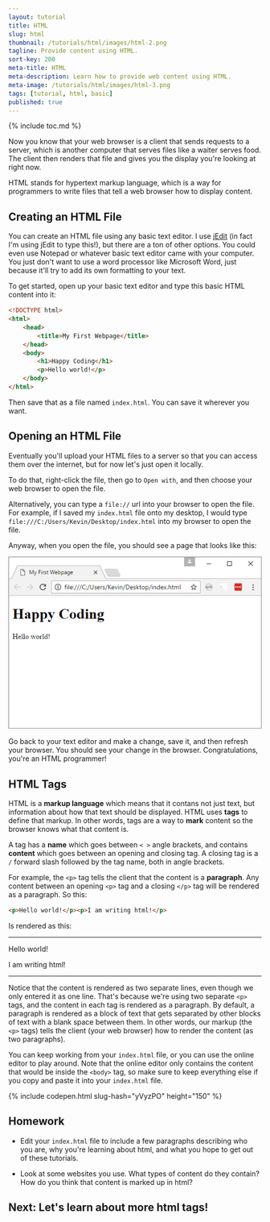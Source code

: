 ```yaml
---
layout: tutorial
title: HTML
slug: html
thumbnail: /tutorials/html/images/html-2.png
tagline: Provide content using HTML.
sort-key: 200
meta-title: HTML
meta-description: Learn how to provide web content using HTML.
meta-image: /tutorials/html/images/html-3.png
tags: [tutorial, html, basic]
published: true
---
```


{% include toc.md %}

Now you know that your web browser is a client that sends requests to a server, which is another computer that serves files like a waiter serves food. The client then renders that file and gives you the display you're looking at right now.

HTML stands for hypertext markup language, which is a way for programmers to write files that tell a web browser how to display content.

## Creating an HTML File

You can create an HTML file using any basic text editor. I use [jEdit](http://www.jedit.org/) (in fact I'm using jEdit to type this!), but there are a ton of other options. You could even use Notepad or whatever basic text editor came with your computer. You just don't want to use a word processor like Microsoft Word, just because it'll try to add its own formatting to your text.

To get started, open up your basic text editor and type this basic HTML content into it:

```html
<!DOCTYPE html>
<html>
	<head>
		<title>My First Webpage</title>
	</head>
	<body>
		<h1>Happy Coding</h1>
		<p>Hello world!</p>
	</body>
</html>
```

Then save that as a file named `index.html`. You can save it wherever you want. 
 
## Opening an HTML File

Eventually you'll upload your HTML files to a server so that you can access them over the internet, but for now let's just open it locally.

To do that, right-click the file, then go to `Open with`, and then choose your web browser to open the file.

Alternatively, you can type a `file://` url into your browser to open the file. For example, if I saved my `index.html` file onto my desktop, I would type `file:///C:/Users/Kevin/Desktop/index.html` into my browser to open the file.

Anyway, when you open the file, you should see a page that looks like this:

![example webpage](/tutorials/html/images/html-1.png)

Go back to your text editor and make a change, save it, and then refresh your browser. You should see your change in the browser. Congratulations, you're an HTML programmer!

## HTML Tags
 
HTML is a **markup language** which means that it contans not just text, but information about how that text should be displayed. HTML uses **tags** to define that markup. In other words, tags are a way to **mark** content so the browser knows what that content is. 

A tag has a **name** which goes between `< >` angle brackets, and contains **content** which goes between an opening and closing tag. A closing tag is a `/` forward slash followed by the tag name, both in angle brackets.

For example, the `<p>` tag tells the client that the content is a **paragraph**. Any content between an opening `<p>` tag and a closing `</p>` tag will be rendered as a paragraph. So this:

```html
<p>Hello world!</p><p>I am writing html!</p>
```

Is rendered as this:

<hr/>
<p>Hello world!</p><p>I am writing html!</p>
<hr/>

Notice that the content is rendered as two separate lines, even though we only entered it as one line. That's because we're using two separate `<p>` tags, and the content in each tag is rendered as a paragraph. By default, a paragraph is rendered as a block of text that gets separated by other blocks of text with a blank space between them. In other words, our markup (the `<p>` tags) tells the client (your web browser) how to render the content (as two paragraphs).

You can keep working from your `index.html` file, or you can use the online editor to play around. Note that the online editor only contains the content that would be inside the `<body>` tag, so make sure to keep everything else if you copy and paste it into your `index.html` file. 

{% include codepen.html slug-hash="yVyzPO" height="150" %}

## Homework

- Edit your `index.html` file to include a few paragraphs describing who you are, why you're learning about html, and what you hope to get out of these tutorials.

- Look at some websites you use. What types of content do they contain? How do you think that content is marked up in html?

## Next: Let's learn about more html tags!
